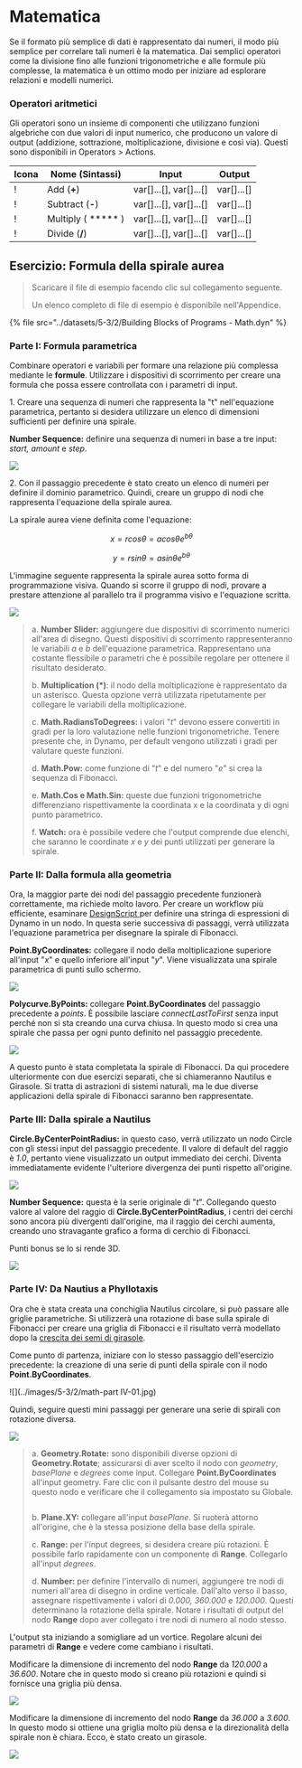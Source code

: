 # Matematica

Se il formato più semplice di dati è rappresentato dai numeri, il modo più semplice per correlare tali numeri è la matematica. Dai semplici operatori come la divisione fino alle funzioni trigonometriche e alle formule più complesse, la matematica è un ottimo modo per iniziare ad esplorare relazioni e modelli numerici.

### Operatori aritmetici

Gli operatori sono un insieme di componenti che utilizzano funzioni algebriche con due valori di input numerico, che producono un valore di output (addizione, sottrazione, moltiplicazione, divisione e così via). Questi sono disponibili in Operators > Actions.

| Icona                                                  | Nome (Sintassi)     | Input                     | Output      |
| ----------------------------------------------------- | ----------------- | -------------------------- | ------------ |
| \![](<../images/5-1/addition(1)(1) (1) (1).jpg>)       | Add (**+**)       | var[]...[], var[]...[] | var[]...[] |
| \![](<../images/5-1/Subtraction(1)(1) (1) (1).jpg>)    | Subtract (**-**)  | var[]...[], var[]...[] | var[]...[] |
| \![](<../images/5-1/Multiplication(1)(1) (1) (1).jpg>) | Multiply ( ***** ) | var[]...[], var[]...[] | var[]...[] |
| \![](<../images/5-1/Division(1)(1) (1) (1).jpg>)       | Divide (**/**)    | var[]...[], var[]...[] | var[]...[] |

## Esercizio: Formula della spirale aurea

> Scaricare il file di esempio facendo clic sul collegamento seguente.
>
> Un elenco completo di file di esempio è disponibile nell'Appendice.

{% file src="../datasets/5-3/2/Building Blocks of Programs - Math.dyn" %}

### Parte I: Formula parametrica

Combinare operatori e variabili per formare una relazione più complessa mediante le **formule**. Utilizzare i dispositivi di scorrimento per creare una formula che possa essere controllata con i parametri di input.

1\. Creare una sequenza di numeri che rappresenta la "t" nell'equazione parametrica, pertanto si desidera utilizzare un elenco di dimensioni sufficienti per definire una spirale.

**Number Sequence:** definire una sequenza di numeri in base a tre input: _start, amount_ e _step_.

![](../images/5-3/2/math-partI-01.jpg)

2\. Con il passaggio precedente è stato creato un elenco di numeri per definire il dominio parametrico. Quindi, creare un gruppo di nodi che rappresenta l'equazione della spirale aurea.

La spirale aurea viene definita come l'equazione:

$$
x = r cos θ = a cos θ e^{bθ}
$$

$$
y = r sin θ = a sin θe^{bθ}
$$

L'immagine seguente rappresenta la spirale aurea sotto forma di programmazione visiva. Quando si scorre il gruppo di nodi, provare a prestare attenzione al parallelo tra il programma visivo e l'equazione scritta.

![](../images/5-3/2/math-partI-02.jpg)

> a. **Number Slider:** aggiungere due dispositivi di scorrimento numerici all'area di disegno. Questi dispositivi di scorrimento rappresenteranno le variabili _a_ e _b_ dell'equazione parametrica. Rappresentano una costante flessibile o parametri che è possibile regolare per ottenere il risultato desiderato.
>
> b. **Multiplication (*)**: il nodo della moltiplicazione è rappresentato da un asterisco. Questa opzione verrà utilizzata ripetutamente per collegare le variabili della moltiplicazione.
>
> c. **Math.RadiansToDegrees:** i valori "_t_" devono essere convertiti in gradi per la loro valutazione nelle funzioni trigonometriche. Tenere presente che, in Dynamo, per default vengono utilizzati i gradi per valutare queste funzioni.
>
> d. **Math.Pow:** come funzione di "_t_" e del numero "_e_" si crea la sequenza di Fibonacci.
>
> e. **Math.Cos e Math.Sin:** queste due funzioni trigonometriche differenziano rispettivamente la coordinata x e la coordinata y di ogni punto parametrico.
>
> f. **Watch:** ora è possibile vedere che l'output comprende due elenchi, che saranno le coordinate _x_ e _y_ dei punti utilizzati per generare la spirale.

### Parte II: Dalla formula alla geometria

Ora, la maggior parte dei nodi del passaggio precedente funzionerà correttamente, ma richiede molto lavoro. Per creare un workflow più efficiente, esaminare [DesignScript ](../../8\_coding\_in\_dynamo/8-1\_code-blocks-and-design-script/2-design-script-syntax.md)per definire una stringa di espressioni di Dynamo in un nodo. In questa serie successiva di passaggi, verrà utilizzata l'equazione parametrica per disegnare la spirale di Fibonacci.

**Point.ByCoordinates:** collegare il nodo della moltiplicazione superiore all'input "_x_" e quello inferiore all'input "_y_". Viene visualizzata una spirale parametrica di punti sullo schermo.

![](../images/5-3/2/math-partII-01.gif)

**Polycurve.ByPoints:** collegare **Point.ByCoordinates** del passaggio precedente a _points_. È possibile lasciare _connectLastToFirst_ senza input perché non si sta creando una curva chiusa. In questo modo si crea una spirale che passa per ogni punto definito nel passaggio precedente.

![](../images/5-3/2/math-partII-02.jpg)

A questo punto è stata completata la spirale di Fibonacci. Da qui procedere ulteriormente con due esercizi separati, che si chiameranno Nautilus e Girasole. Si tratta di astrazioni di sistemi naturali, ma le due diverse applicazioni della spirale di Fibonacci saranno ben rappresentate.

### Parte III: Dalla spirale a Nautilus

**Circle.ByCenterPointRadius:** in questo caso, verrà utilizzato un nodo Circle con gli stessi input del passaggio precedente. Il valore di default del raggio è _1.0_, pertanto viene visualizzato un output immediato dei cerchi. Diventa immediatamente evidente l'ulteriore divergenza dei punti rispetto all'origine.

![](../images/5-3/2/math-partIII-01.jpg)

**Number Sequence:** questa è la serie originale di "_t_". Collegando questo valore al valore del raggio di **Circle.ByCenterPointRadius**, i centri dei cerchi sono ancora più divergenti dall'origine, ma il raggio dei cerchi aumenta, creando uno stravagante grafico a forma di cerchio di Fibonacci.

Punti bonus se lo si rende 3D.

![](../images/5-3/2/math-partIII-02.gif)

### Parte IV: Da Nautius a Phyllotaxis

Ora che è stata creata una conchiglia Nautilus circolare, si può passare alle griglie parametriche. Si utilizzerà una rotazione di base sulla spirale di Fibonacci per creare una griglia di Fibonacci e il risultato verrà modellato dopo la [crescita dei semi di girasole](https://blogs.unimelb.edu.au/sciencecommunication/2018/09/02/this-flower-uses-maths-to-reproduce/).

Come punto di partenza, iniziare con lo stesso passaggio dell'esercizio precedente: la creazione di una serie di punti della spirale con il nodo **Point.ByCoordinates**.

\![](../images/5-3/2/math-part IV-01.jpg)

Quindi, seguire questi mini passaggi per generare una serie di spirali con rotazione diversa.

![](../images/5-3/2/math-partIV-02.jpg)

> a. **Geometry.Rotate:** sono disponibili diverse opzioni di **Geometry.Rotate**; assicurarsi di aver scelto il nodo con _geometry_, _basePlane_ e _degrees_ come input. Collegare **Point.ByCoordinates** all'input geometry. Fare clic con il pulsante destro del mouse su questo nodo e verificare che il collegamento sia impostato su Globale.
>
> <img src="../images/5-3/2/math-partIV-03crossproduct.jpg" alt="" data-size="original">
>
> b. **Plane.XY:** collegare all'input _basePlane_. Si ruoterà attorno all'origine, che è la stessa posizione della base della spirale.
>
> c. **Range:** per l'input degrees, si desidera creare più rotazioni. È possibile farlo rapidamente con un componente di **Range**. Collegarlo all'input _degrees_.
>
> d. **Number:** per definire l'intervallo di numeri, aggiungere tre nodi di numeri all'area di disegno in ordine verticale. Dall'alto verso il basso, assegnare rispettivamente i valori di _0.000, 360.000_ e _120.000_. Questi determinano la rotazione della spirale. Notare i risultati di output del nodo **Range** dopo aver collegato i tre nodi di numero al nodo stesso.

L'output sta iniziando a somigliare ad un vortice. Regolare alcuni dei parametri di **Range** e vedere come cambiano i risultati.

Modificare la dimensione di incremento del nodo **Range** da _120.000_ a _36.600_. Notare che in questo modo si creano più rotazioni e quindi si fornisce una griglia più densa.

![](../images/5-3/2/math-partIV-04.jpg)

Modificare la dimensione di incremento del nodo **Range** da _36.000_ a _3.600_. In questo modo si ottiene una griglia molto più densa e la direzionalità della spirale non è chiara. Ecco, è stato creato un girasole.

![](../images/5-3/2/math-partIV-05.jpg)
